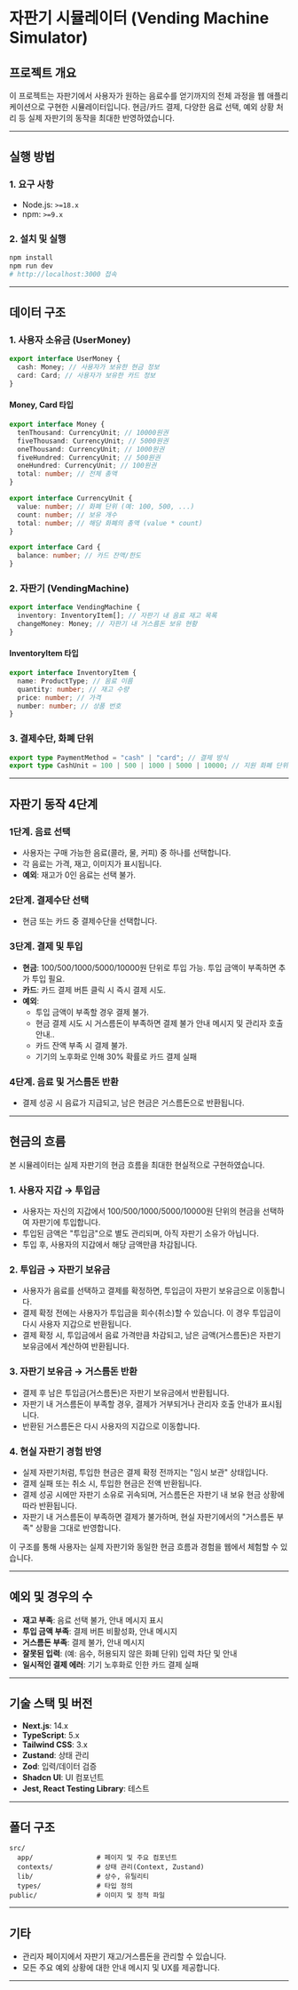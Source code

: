# 자판기 시뮬레이터 (Vending Machine Simulator)

## 프로젝트 개요

이 프로젝트는 자판기에서 사용자가 원하는 음료수를 얻기까지의 전체 과정을 웹 애플리케이션으로 구현한 시뮬레이터입니다. 현금/카드 결제, 다양한 음료 선택, 예외 상황 처리 등 실제 자판기의 동작을 최대한 반영하였습니다.

---

## 실행 방법

### 1. 요구 사항

- Node.js: `>=18.x`
- npm: `>=9.x`

### 2. 설치 및 실행

```bash
npm install
npm run dev
# http://localhost:3000 접속
```

---

## 데이터 구조

### 1. 사용자 소유금 (UserMoney)

```ts
export interface UserMoney {
  cash: Money; // 사용자가 보유한 현금 정보
  card: Card; // 사용자가 보유한 카드 정보
}
```

#### Money, Card 타입

```ts
export interface Money {
  tenThousand: CurrencyUnit; // 10000원권
  fiveThousand: CurrencyUnit; // 5000원권
  oneThousand: CurrencyUnit; // 1000원권
  fiveHundred: CurrencyUnit; // 500원권
  oneHundred: CurrencyUnit; // 100원권
  total: number; // 전체 총액
}

export interface CurrencyUnit {
  value: number; // 화폐 단위 (예: 100, 500, ...)
  count: number; // 보유 개수
  total: number; // 해당 화폐의 총액 (value * count)
}

export interface Card {
  balance: number; // 카드 잔액/한도
}
```

### 2. 자판기 (VendingMachine)

```ts
export interface VendingMachine {
  inventory: InventoryItem[]; // 자판기 내 음료 재고 목록
  changeMoney: Money; // 자판기 내 거스름돈 보유 현황
}
```

#### InventoryItem 타입

```ts
export interface InventoryItem {
  name: ProductType; // 음료 이름
  quantity: number; // 재고 수량
  price: number; // 가격
  number: number; // 상품 번호
}
```

### 3. 결제수단, 화폐 단위

```ts
export type PaymentMethod = "cash" | "card"; // 결제 방식
export type CashUnit = 100 | 500 | 1000 | 5000 | 10000; // 지원 화폐 단위
```

---

## 자판기 동작 4단계

### 1단계. 음료 선택

- 사용자는 구매 가능한 음료(콜라, 물, 커피) 중 하나를 선택합니다.
- 각 음료는 가격, 재고, 이미지가 표시됩니다.
- **예외**: 재고가 0인 음료는 선택 불가.

### 2단계. 결제수단 선택

- 현금 또는 카드 중 결제수단을 선택합니다.

### 3단계. 결제 및 투입

- **현금**: 100/500/1000/5000/10000원 단위로 투입 가능. 투입 금액이 부족하면 추가 투입 필요.
- **카드**: 카드 결제 버튼 클릭 시 즉시 결제 시도.
- **예외**:
  - 투입 금액이 부족할 경우 결제 불가.
  - 현금 결제 시도 시 거스름돈이 부족하면 결제 불가 안내 메시지 및 관리자 호출 안내..
  - 카드 잔액 부족 시 결제 불가.
  - 기기의 노후화로 인해 30% 확률로 카드 결제 실패

### 4단계. 음료 및 거스름돈 반환

- 결제 성공 시 음료가 지급되고, 남은 현금은 거스름돈으로 반환됩니다.

---

## 현금의 흐름

본 시뮬레이터는 실제 자판기의 현금 흐름을 최대한 현실적으로 구현하였습니다.

### 1. 사용자 지갑 → 투입금

- 사용자는 자신의 지갑에서 100/500/1000/5000/10000원 단위의 현금을 선택하여 자판기에 투입합니다.
- 투입된 금액은 "투입금"으로 별도 관리되며, 아직 자판기 소유가 아닙니다.
- 투입 후, 사용자의 지갑에서 해당 금액만큼 차감됩니다.

### 2. 투입금 → 자판기 보유금

- 사용자가 음료를 선택하고 결제를 확정하면, 투입금이 자판기 보유금으로 이동합니다.
- 결제 확정 전에는 사용자가 투입금을 회수(취소)할 수 있습니다. 이 경우 투입금이 다시 사용자 지갑으로 반환됩니다.
- 결제 확정 시, 투입금에서 음료 가격만큼 차감되고, 남은 금액(거스름돈)은 자판기 보유금에서 계산하여 반환됩니다.

### 3. 자판기 보유금 → 거스름돈 반환

- 결제 후 남은 투입금(거스름돈)은 자판기 보유금에서 반환됩니다.
- 자판기 내 거스름돈이 부족할 경우, 결제가 거부되거나 관리자 호출 안내가 표시됩니다.
- 반환된 거스름돈은 다시 사용자의 지갑으로 이동합니다.

### 4. 현실 자판기 경험 반영

- 실제 자판기처럼, 투입한 현금은 결제 확정 전까지는 "임시 보관" 상태입니다.
- 결제 실패 또는 취소 시, 투입한 현금은 전액 반환됩니다.
- 결제 성공 시에만 자판기 소유로 귀속되며, 거스름돈은 자판기 내 보유 현금 상황에 따라 반환됩니다.
- 자판기 내 거스름돈이 부족하면 결제가 불가하며, 현실 자판기에서의 "거스름돈 부족" 상황을 그대로 반영합니다.

이 구조를 통해 사용자는 실제 자판기와 동일한 현금 흐름과 경험을 웹에서 체험할 수 있습니다.

---

## 예외 및 경우의 수

- **재고 부족**: 음료 선택 불가, 안내 메시지 표시
- **투입 금액 부족**: 결제 버튼 비활성화, 안내 메시지
- **거스름돈 부족**: 결제 불가, 안내 메시지
- **잘못된 입력**: (예: 음수, 허용되지 않은 화폐 단위) 입력 차단 및 안내
- **일시적인 결제 에러**: 기기 노후화로 인한 카드 결제 실패

---

## 기술 스택 및 버전

- **Next.js**: 14.x
- **TypeScript**: 5.x
- **Tailwind CSS**: 3.x
- **Zustand**: 상태 관리
- **Zod**: 입력/데이터 검증
- **Shadcn UI**: UI 컴포넌트
- **Jest, React Testing Library**: 테스트

---

## 폴더 구조

```
src/
  app/                # 페이지 및 주요 컴포넌트
  contexts/           # 상태 관리(Context, Zustand)
  lib/                # 상수, 유틸리티
  types/              # 타입 정의
public/               # 이미지 및 정적 파일
```

---

## 기타

- 관리자 페이지에서 자판기 재고/거스름돈을 관리할 수 있습니다.
- 모든 주요 예외 상황에 대한 안내 메시지 및 UX를 제공합니다.

---
